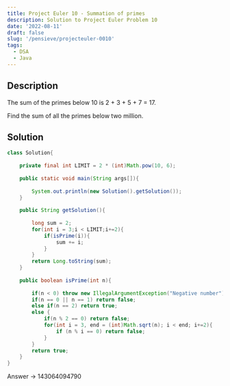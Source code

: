 ```yaml
---
title: Project Euler 10 - Summation of primes
description: Solution to Project Euler Problem 10
date: '2022-08-11'
draft: false
slug: '/pensieve/projecteuler-0010'
tags:
  - DSA
  - Java
---
```


## Description

The sum of the primes below 10 is 2 + 3 + 5 + 7 = 17.

Find the sum of all the primes below two million.

## Solution

```java
class Solution{
    
    private final int LIMIT = 2 * (int)Math.pow(10, 6);
    
    public static void main(String args[]){
        
        System.out.println(new Solution().getSolution());
    }
    
    public String getSolution(){
        
        long sum = 2;
        for(int i = 3;i < LIMIT;i+=2){
            if(isPrime(i)){
                sum += i;
            }
        }
        return Long.toString(sum);
    }
    
    public boolean isPrime(int n){
        
        if(n < 0) throw new IllegalArgumentException("Negative number");
        if(n == 0 || n == 1) return false;
        else if(n == 2) return true;
        else {
            if(n % 2 == 0) return false;
            for(int i = 3, end = (int)Math.sqrt(n); i < end; i+=2){
                if (n % i == 0) return false;
            }
        }
        return true;
    }
}
```

Answer → 143064094790